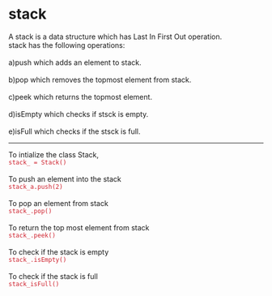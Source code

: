 # stack
A stack is a data structure which has Last In First Out operation.<br>
stack has the following operations:
<br><br>
a)push which adds an element to stack.
<br><br>
b)pop which removes the topmost element from stack.
<br><br>
c)peek which returns the topmost element.
<br><br>
d)isEmpty which checks if stsck is empty.
<br><br>
e)isFull which checks if the stsck is full.
<hr>
To intialize the class Stack,
<br>
<code style="color:#cf222e">stack_ = Stack()</code>
<br><br>
To push an element into the stack
<br>
<code style="color:#cf222e"><span class="pl-k"></span>stack_a.push(2)</code>
<br><br>
To pop an element from stack
<br>
<code style="color:#cf222e">stack_.pop()</code>
<br><br>
To return the top most element from stack
<br>
<code style="color:#cf222e">stack_.peek()</code>
<br><br>
To check if the stack is empty
<br>
<code style="color:#cf222e">stack_.isEmpty()</code>
<br><br>
To check if the stack is full
<br>
<code style="color:#cf222e">stack_isFull()</code>
